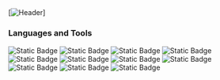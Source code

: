 ## 

<!--
**ShadeValeriaSergeevna/ShadeValeriaSergeevna** is a ✨ _special_ ✨ repository because its `README.md` (this file) appears on your GitHub profile.

Here are some ideas to get you started:

- 🔭 I’m currently working on ...
- 🌱 I’m currently learning ...
- 👯 I’m looking to collaborate on ...
- 🤔 I’m looking for help with ...
- 💬 Ask me about ...
- 📫 How to reach me: ...
- 😄 Pronouns: ...
- ⚡ Fun fact: ...
-->
[![Header](https://github.com/user-attachments/assets/1d4dbcc4-9ffb-4f6d-9943-2a1afda09c02)]

### Languages and Tools

![Static Badge](https://img.shields.io/badge/Dev-Tools-blue?style=plastic&labelColor=gray&color=blue)
![Static Badge](https://img.shields.io/badge/postgre-SQL-DarkRed?style=plastic&logo=postgresql&logoColor=40E0D0&color=black)
![Static Badge](https://img.shields.io/badge/QASE-black?style=plastic&logo=qase&logoColor=%234F46DC&)
![Static Badge](https://img.shields.io/badge/Selenium-black?style=plastic&logo=Selenium&logoColor=white&labelColor=%2343B02A)
![Static Badge](https://img.shields.io/badge/JIRA-black?style=plastic&logo=jirasoftware&logoColor=%230052CC&)
![Static Badge](https://img.shields.io/badge/Confluence-white?style=plastic&logo=confluence&logoColor=%23172B4D)
![Static Badge](https://img.shields.io/badge/Postman-%23FF6C37?style=plastic&logo=postman&logoColor=black)
![Static Badge](https://img.shields.io/badge/Charles-%231828FF?style=plastic&logo=charles&logoColor=%23F3F5F5)
![Static Badge](https://img.shields.io/badge/Swagger-%23072A50?style=plastic&logo=swagger&logoColor=%2385EA2D)
![Static Badge](https://img.shields.io/badge/X-PATH-%23FF0000?style=plastic&labelColor=black)
![Static Badge](https://img.shields.io/badge/JAVA-black?style=plastic&logo=jirasoftware&logoColor=%230052CC&)
